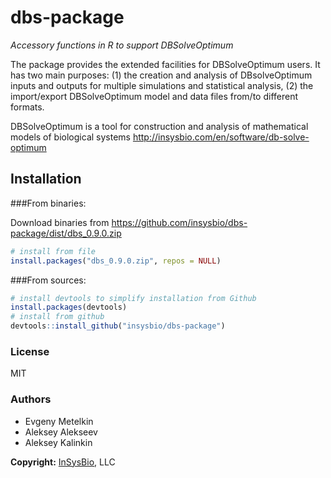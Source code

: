 # dbs-package

_Accessory functions in R to support DBSolveOptimum_

The package provides the extended facilities for DBSolveOptimum users. It has two main purposes: (1) the creation and analysis of DBsolveOptimum inputs and outputs for multiple simulations and statistical analysis, (2) the import/export DBSolveOptimum model and data files from/to different formats.

DBSolveOptimum is a tool for construction and analysis of mathematical models of biological systems <http://insysbio.com/en/software/db-solve-optimum>

## Installation

###From binaries:

Download binaries from https://github.com/insysbio/dbs-package/dist/dbs_0.9.0.zip
```R
# install from file
install.packages("dbs_0.9.0.zip", repos = NULL)
```

###From sources:

```R
# install devtools to simplify installation from Github
install.packages(devtools)
# install from github
devtools::install_github("insysbio/dbs-package")
```

### License

MIT

### Authors

* Evgeny Metelkin
* Aleksey Alekseev
* Aleksey Kalinkin

**Copyright:** [InSysBio](http://insysbio.com), LLC